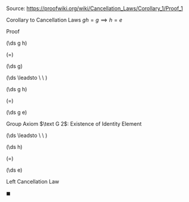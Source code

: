 # 

Source: https://proofwiki.org/wiki/Cancellation_Laws/Corollary_1/Proof_1

Corollary to Cancellation Laws
$g h = g \implies h = e$


Proof













\(\ds g h\)

\(=\)







\(\ds g\)














\(\ds \leadsto \ \ \)





\(\ds g h\)

\(=\)







\(\ds g e\)





Group Axiom $\text G 2$: Existence of Identity Element








\(\ds \leadsto \ \ \)





\(\ds h\)

\(=\)







\(\ds e\)





Left Cancellation Law



$\blacksquare$





